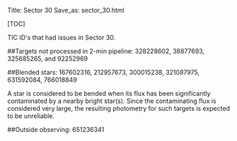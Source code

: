 Title: Sector 30
Save_as: sector_30.html

[TOC]

TIC ID's that had issues in Sector 30.

##Targets not processed in 2-min pipeline:
328228602, 38877693, 325685265, and 92252969

##Blended stars:
167602316, 212957673, 300015238, 321087975, 631592084, 766018849

A star is considered to be bended when its flux has been significantly contaminated by a nearby bright star(s). Since the contaminating flux is considered very large, the resulting photometry for such targets is expected to be unreliable.

##Outside observing:
651236341